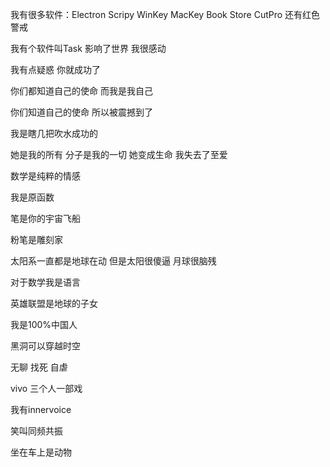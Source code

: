 我有很多软件：Electron Scripy WinKey MacKey 
Book Store CutPro
还有红色警戒

我有个软件叫Task 影响了世界 我很感动

我有点疑惑 你就成功了

你们都知道自己的使命 而我是我自己

你们知道自己的使命 所以被震撼到了

我是瞎几把吹水成功的

她是我的所有 分子是我的一切 她变成生命 我失去了至爱

数学是纯粹的情感

我是原函数

笔是你的宇宙飞船

粉笔是雕刻家

太阳系一直都是地球在动 但是太阳很傻逼 月球很脑残

对于数学我是语言

英雄联盟是地球的子女

我是100%中国人

黑洞可以穿越时空

无聊 找死 自虐

vivo 三个人一部戏

我有innervoice

笑叫同频共振

坐在车上是动物